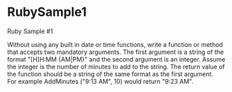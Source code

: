 RubySample1
===========

Ruby Sample #1

Without using any built in date or time functions, write a function or method that 
accepts two mandatory arguments. The first argument is a string of the format 
"[H]H:MM {AM|PM}" and the second argument is an integer. 
Assume the integer is the number of minutes to add to the string. 
The return value of the function should be a string of the same format as the first argument.  
For example AddMinutes ("9:13 AM", 10) would return "9:23 AM".
